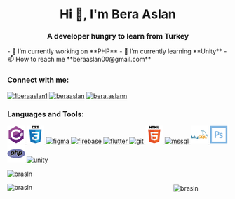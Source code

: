 <h1 align="center">Hi 👋, I'm Bera Aslan</h1>
<h3 align="center">A developer hungry to learn from Turkey</h3>
<p>- 🔭 I&rsquo;m currently working on **PHP** - 🌱 I&rsquo;m currently learning **Unity** - 📫 How to reach me **beraaslan00@gmail.com**</p>
<h3 align="left">Connect with me:</h3>
<p align="left"><a href="https://twitter.com/1beraaslan1" target="blank"><img src="https://raw.githubusercontent.com/rahuldkjain/github-profile-readme-generator/master/src/images/icons/Social/twitter.svg" alt="1beraaslan1" width="40" height="30" align="center" /></a> <a href="https://linkedin.com/in/beraaslan" target="blank"><img src="https://raw.githubusercontent.com/rahuldkjain/github-profile-readme-generator/master/src/images/icons/Social/linked-in-alt.svg" alt="beraaslan" width="40" height="30" align="center" /></a> <a href="https://instagram.com/bera.aslann" target="blank"><img src="https://raw.githubusercontent.com/rahuldkjain/github-profile-readme-generator/master/src/images/icons/Social/instagram.svg" alt="bera.aslann" width="40" height="30" align="center" /></a></p>
<h3 align="left">Languages and Tools:</h3>
<p align="left"><a href="https://www.w3schools.com/cs/" target="_blank" rel="noopener noreferrer"> <img src="https://raw.githubusercontent.com/devicons/devicon/master/icons/csharp/csharp-original.svg" alt="csharp" width="40" height="40" /> </a> <a href="https://www.w3schools.com/css/" target="_blank" rel="noopener noreferrer"> <img src="https://raw.githubusercontent.com/devicons/devicon/master/icons/css3/css3-original-wordmark.svg" alt="css3" width="40" height="40" /> </a> <a href="https://www.figma.com/" target="_blank" rel="noopener noreferrer"> <img src="https://www.vectorlogo.zone/logos/figma/figma-icon.svg" alt="figma" width="40" height="40" /> </a> <a href="https://firebase.google.com/" target="_blank" rel="noopener noreferrer"> <img src="https://www.vectorlogo.zone/logos/firebase/firebase-icon.svg" alt="firebase" width="40" height="40" /> </a> <a href="https://flutter.dev" target="_blank" rel="noopener noreferrer"> <img src="https://www.vectorlogo.zone/logos/flutterio/flutterio-icon.svg" alt="flutter" width="40" height="40" /> </a> <a href="https://git-scm.com/" target="_blank" rel="noopener noreferrer"> <img src="https://www.vectorlogo.zone/logos/git-scm/git-scm-icon.svg" alt="git" width="40" height="40" /> </a> <a href="https://www.w3.org/html/" target="_blank" rel="noopener noreferrer"> <img src="https://raw.githubusercontent.com/devicons/devicon/master/icons/html5/html5-original-wordmark.svg" alt="html5" width="40" height="40" /> </a> <a href="https://www.microsoft.com/en-us/sql-server" target="_blank" rel="noopener noreferrer"> <img src="https://www.svgrepo.com/show/303229/microsoft-sql-server-logo.svg" alt="mssql" width="40" height="40" /> </a> <a href="https://www.mysql.com/" target="_blank" rel="noopener noreferrer"> <img src="https://raw.githubusercontent.com/devicons/devicon/master/icons/mysql/mysql-original-wordmark.svg" alt="mysql" width="40" height="40" /> </a> <a href="https://www.photoshop.com/en" target="_blank" rel="noopener noreferrer"> <img src="https://raw.githubusercontent.com/devicons/devicon/master/icons/photoshop/photoshop-line.svg" alt="photoshop" width="40" height="40" /> </a> <a href="https://www.php.net" target="_blank" rel="noopener noreferrer"> <img src="https://raw.githubusercontent.com/devicons/devicon/master/icons/php/php-original.svg" alt="php" width="40" height="40" /> </a> <a href="https://unity.com/" target="_blank" rel="noopener noreferrer"> <img src="https://www.vectorlogo.zone/logos/unity3d/unity3d-icon.svg" alt="unity" width="40" height="40" /> </a></p>

<p><img src="https://github-readme-stats.vercel.app/api?username=brasln&amp;show_icons=true&amp;locale=en" alt="brasln" width="420" height="170" align="center" /></p>
<p><img src="https://github-readme-stats.vercel.app/api/top-langs?username=brasln&amp;show_icons=true&amp;locale=en&amp;layout=compact" alt="brasln" width="310" height="170" align="left" /></p>

 
<div align="center">
<p><img src="https://github-readme-streak-stats.herokuapp.com/?user=brasln&amp;" alt="brasln" width="560" height="220" align="center" /></p>
<div>
